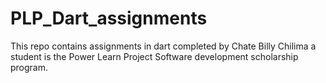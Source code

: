 # PLP_Dart_assignments
This repo contains assignments in dart completed by Chate Billy Chilima a student is the Power Learn Project Software development scholarship program. 
